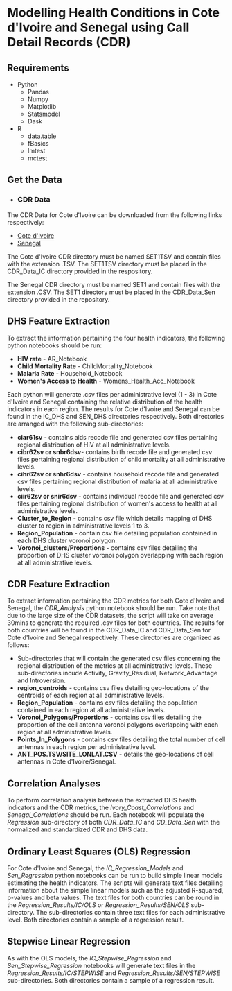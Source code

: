 # Modelling Health Conditions in Cote d'Ivoire and Senegal using Call Detail Records (CDR)

## Requirements
* Python
  * Pandas
  * Numpy
  * Matplotlib
  * Statsmodel
  * Dask
* R
  * data.table
  * fBasics
  * lmtest
  * mctest

## Get the Data

* ### CDR Data

 The CDR Data for Cote d'Ivoire can be downloaded from the following links respectively:
 
 * [Cote d'Ivoire](http://yahoo.co.uk)
 * [Senegal](https://drive.google.com/file/d/1wdCdb-VkDAjtTNyVQJJsSquMXubr2ulL/view?usp=sharing)

The Cote d'Ivoire CDR directory must be named SET1TSV and contain files with the extension .TSV. The SET1TSV directory must be placed in the CDR_Data_IC directory provided in the respository. 

The Senegal CDR directory must be named SET1 and contain files with the extension .CSV. The SET1 directory must be placed in the CDR_Data_Sen directory provided in the repository.

## DHS Feature Extraction

To extract the information pertaining the four health indicators, the following python notebooks should be run:
* **HIV rate** - AR_Notebook
* **Child Mortality Rate** - ChildMortality_Notebook
* **Malaria Rate** -  Household_Notebook
* **Women's Access to Health** - Womens_Health_Acc_Notebook

Each python will generate .csv files per administrative level (1 - 3) in Cote d'Ivoire and Senegal containing the relative distribution of the health indicators in each region. The results for Cote d'Ivoire and Senegal can be found in the IC_DHS and SEN_DHS directories respectively. Both directories are arranged with the following sub-directories:

  * **ciar61sv** - contains aids recode file and generated csv files pertaining regional distribution of HIV at all administrative levels.
  * **cibr62sv or snbr6dsv**- contains birth recode file and generated csv files pertaining regional distribution of child mortality at all administrative levels.
  * **cihr62sv or snhr6dsv** - contains household recode file and generated csv files pertaining regional distribution of malaria at all administrative levels.
  * **ciir62sv or snir6dsv** - contains individual recode file and generated csv files pertaining regional distribution of women's access to health at all administrative levels.
  * **Cluster_to_Region** - contains csv file which details mapping of DHS cluster to region in administrative levels 1 to 3.
  * **Region_Population** - contain csv file detailing population contained in each DHS cluster voronoi polygon.
  * **Voronoi_clusters/Proportions** - contains csv files detailing the proportion of DHS cluster voronoi polygon overlapping with each region at all administrative levels.
  
   ## CDR Feature Extraction
  
  To extract information pertaining the CDR metrics for both Cote d'Ivoire and Senegal, the *CDR_Analysis* python notebook should be run. Take note that due to the large size of the CDR datasets, the script will take on average 30mins to generate the required .csv files for both countries. The results for both countries will be found in the CDR_Data_IC and CDR_Data_Sen for Cote d'Ivoire and Senegal respectively. These directories are organized as follows:
  
  * Sub-directories that will contain the generated csv files concerning the regional distribution of the metrics at all administrative levels. These sub-directories incude Activity, Gravity_Residual, Network_Advantage and Introversion.
  * **region_centroids** - contains csv files detailing geo-locations of the centroids of each region at all administrative levels.
  * **Region_Population** - contains csv files detailing the population contained in each region at all administrative levels.
  * **Voronoi_Polygons/Proportions** - contains csv files detailing the proportion of the cell antenna voronoi polygons overlapping with each region at all administrative levels.
  * **Points_In_Polygons** - contains csv files detailing the total number of cell antennas in each region per administrative level.
  * **ANT_POS.TSV/SITE_LONLAT.CSV** - details the geo-locations of cell antennas in Cote d'Ivoire/Senegal.
  
  ## Correlation Analyses
  
  To perform correlation analysis between the extracted DHS health indicators and the CDR metrics, the *Ivory_Coast_Correlations* and *Senegal_Correlations* should be run. Each notebook will populate the *Regression* sub-directory of both *CDR_Data_IC* and *CD_Data_Sen* with the normalized and standardized CDR and DHS data.
  
 ## Ordinary Least Squares (OLS) Regression
  For Cote d'Ivoire and Senegal, the *IC_Regression_Models* and *Sen_Regression* python notebooks can be run to build simple linear models estimating the health indicators. The scripts will generate text files detailing information about the simple linear models such as the adjusted R-squared, p-values and beta values. The text files for both countries can be round in the *Regression_Results/IC/OLS* or *Regression_Results/SEN/OLS* sub-directory. The sub-directories contain three text files for each administrative level. Both directories contain a sample of a regression result.
  
## Stepwise Linear Regression
  As with the OLS models, the *IC_Stepwise_Regression* and *Sen_Stepwise_Regression* notebooks will generate text files in the *Regression_Results/IC/STEPWISE* and *Regression_Results/SEN/STEPWISE* sub-directories. Both directories contain a sample of a regression result.
